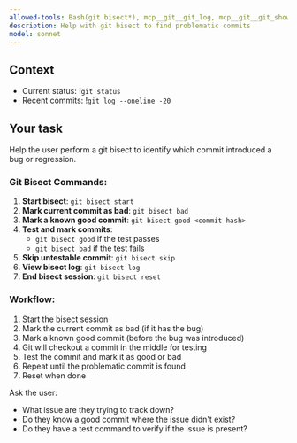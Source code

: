 ```yaml
---
allowed-tools: Bash(git bisect*), mcp__git__git_log, mcp__git__git_show, mcp__git__git_diff, mcp__git__git_status, mcp__git__git_checkout
description: Help with git bisect to find problematic commits
model: sonnet
---
```


## Context

- Current status: !`git status`
- Recent commits: !`git log --oneline -20`

## Your task

Help the user perform a git bisect to identify which commit introduced a bug or regression.

### Git Bisect Commands:

1. **Start bisect**: `git bisect start`
2. **Mark current commit as bad**: `git bisect bad`
3. **Mark a known good commit**: `git bisect good <commit-hash>`
4. **Test and mark commits**:
   - `git bisect good` if the test passes
   - `git bisect bad` if the test fails
5. **Skip untestable commit**: `git bisect skip`
6. **View bisect log**: `git bisect log`
7. **End bisect session**: `git bisect reset`

### Workflow:

1. Start the bisect session
2. Mark the current commit as bad (if it has the bug)
3. Mark a known good commit (before the bug was introduced)
4. Git will checkout a commit in the middle for testing
5. Test the commit and mark it as good or bad
6. Repeat until the problematic commit is found
7. Reset when done

Ask the user:

- What issue are they trying to track down?
- Do they know a good commit where the issue didn't exist?
- Do they have a test command to verify if the issue is present?
